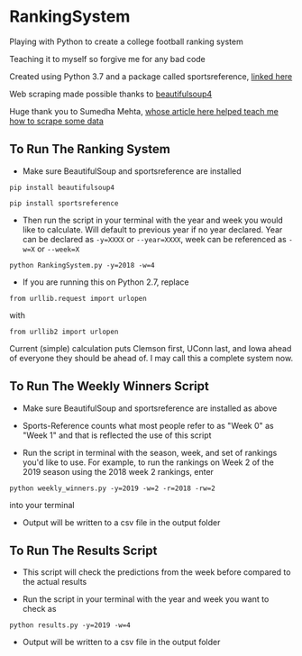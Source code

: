# RankingSystem
Playing with Python to create a college football ranking system

Teaching it to myself so forgive me for any bad code

Created using Python 3.7 and a package called sportsreference, [linked here](https://sportsreference.readthedocs.io/en/latest/index.html)

Web scraping made possible thanks to [beautifulsoup4](https://pypi.org/project/beautifulsoup4/)

Huge thank you to Sumedha Mehta, [whose article here helped teach me how to scrape some data](https://medium.com/@smehta/scrape-and-create-your-own-beautiful-dataset-from-sports-reference-com-using-beautifulsoup-python-c26d6920684e)

## To Run The Ranking System
- Make sure BeautifulSoup and sportsreference are installed

`pip install beautifulsoup4`

`pip install sportsreference`

- Then run the script in your terminal with the year and week you would like to calculate. Will default to previous year if no year declared. Year can be declared as `-y=XXXX` or `--year=XXXX`, week can be referenced as `-w=X` or `--week=X`

`python RankingSystem.py -y=2018 -w=4`

- If you are running this on Python 2.7, replace 

`from urllib.request import urlopen` 

with 

`from urllib2 import urlopen`

Current (simple) calculation puts Clemson first, UConn last, and Iowa ahead of everyone they should be ahead of. I may call this a complete system now.

## To Run The Weekly Winners Script
- Make sure BeautifulSoup and sportsreference are installed as above

- Sports-Reference counts what most people refer to as "Week 0" as "Week 1" and that is reflected the use of this script

- Run the script in terminal with the season, week, and set of rankings you'd like to use. For example, to run the rankings on Week 2 of the 2019 season using the 2018 week 2  rankings, enter

`python weekly_winners.py -y=2019 -w=2 -r=2018 -rw=2`

into your terminal

- Output will be written to a csv file in the output folder

## To Run The Results Script
- This script will check the predictions from the week before compared to the actual results

- Run the script in your terminal with the year and week you want to check as

`python results.py -y=2019 -w=4`

- Output will be written to a csv file in the output folder
